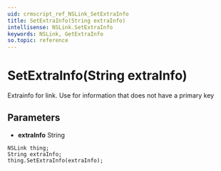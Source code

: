 ```yaml
---
uid: crmscript_ref_NSLink_SetExtraInfo
title: SetExtraInfo(String extraInfo)
intellisense: NSLink.SetExtraInfo
keywords: NSLink, GetExtraInfo
so.topic: reference
---
```


# SetExtraInfo(String extraInfo)

Extrainfo for link. Use for information that does not have a primary key

## Parameters

* **extraInfo** String

```crmscript
NSLink thing;
String extraInfo;
thing.SetExtraInfo(extraInfo);
```

